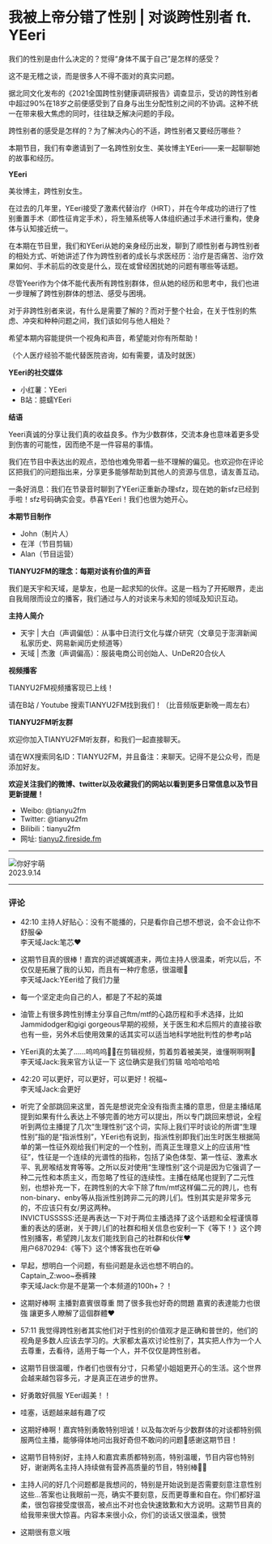 # 我被上帝分错了性别 | 对谈跨性别者 ft. YEeri

我们的性别是由什么决定的？觉得“身体不属于自己”是怎样的感受？

这不是无稽之谈，而是很多人不得不面对的真实问题。

据北同文化发布的《2021全国跨性别健康调研报告》调查显示，受访的跨性别者中超过90%在18岁之前便感受到了自身与出生分配性别之间的不协调。这种不统一在带来极大焦虑的同时，往往缺乏解决问题的手段。

跨性别者的感受是怎样的？为了解决内心的不适，跨性别者又要经历哪些？

本期节目，我们有幸邀请到了一名跨性别女生、美妆博主YEeri——来一起聊聊她的故事和经历。

**YEeri**

美妆博主，跨性别女生。

在过去的几年里，YEeri接受了激素代替治疗（HRT），并在今年成功的进行了性别重置手术（即性征肯定手术），将生殖系统等人体组织通过手术进行重构，使身体与认知接近统一。

在本期在节目里，我们和YEeri从她的亲身经历出发，聊到了顺性别者与跨性别者的相处方式、听她讲述了作为跨性别者的成长与求医经历：治疗是否痛苦、治疗效果如何、手术前后的改变是什么，现在或曾经困扰她的问题有哪些等话题。

尽管Yeeri作为个体不能代表所有跨性别群体，但从她的经历和思考中，我们也进一步理解了跨性别群体的想法、感受与困境。

对于非跨性别者来说，有什么是需要了解的？而对于整个社会，在关于性别的焦虑、冲突和种种问题之间，我们该如何与他人相处？

希望本期内容能提供一个视角和声音，希望能对你有所帮助！

（个人医疗经验不能代替医院咨询，如有需要，请及时就医）

**YEeri的社交媒体**

- 小红薯：YEeri
- B站：臆蠕YEeri

**结语**

Yeeri真诚的分享让我们真的收益良多。作为少数群体，交流本身也意味着更多受到伤害的可能性，因而绝不是一件容易的事情。

我们在节目中表达出的观点，恐怕也难免带着一些不理解的偏见。也欢迎你在评论区把我们的问题指出来，分享更多能够帮助到其他人的资源与信息，请友善互动。

一条好消息：我们在节录音时聊到了YEeri正重新办理sfz，现在她的新sfz已经到手啦！sfz号码确实会变。恭喜YEeri！我们也很为她开心。

**本期节目制作**

- John（制片人）
- 在洋（节目剪辑）
- Alan（节目运营）

**TIANYU2FM的理念：每期对谈有价值的声音**

我们是天宇和天域，是挚友，也是一起求知的伙伴。这是一档为了开拓眼界，走出自我局限而设立的播客，我们通过与人的对谈来与未知的领域及知识互动。

**主持人简介**

- 天宇 | 大白（声调偏低）：从事中日流行文化与媒介研究（文章见于澎湃新闻私家历史、网易新闻历史频道等）
- 天域 | 杰激（声调偏高）：服装电商公司创始人、UnDeR20合伙人

**视频播客**

TIANYU2FM视频播客现已上线！

请在B站 / Youtube 搜索TIANYU2FM找到我们！（比音频版更新晚一周左右）

**TIANYU2FM听友群**

欢迎你加入TIANYU2FM听友群，和我们一起直接聊天。

请在WX搜索同名ID：TIANYU2FM，并且备注：来聊天。记得不是公众号，而是添加好友。

**欢迎关注我们的微博、twitter以及收藏我们的网站以看到更多日常信息以及节目更新提醒！**

- Weibo: @tianyu2fm
- Twitter: @tianyu2fm
- Bilibili：tianyu2fm
- 网址: [tianyu2.fireside.fm](https://tianyu2.fireside.fm/)

---

![你好宇萌](https://image.xyzcdn.net/Fk1kDC4D_Ow0vlenmHf0h48AUQ0c.jpg@thumbnail)  
2023.9.14

---

### 评论

- 42:10 主持人好贴心：没有不能播的，只是看你自己想不想说，会不会让你不舒服😭  
  李天域Jack:笔芯♥️  

- 这期节目真的很棒！嘉宾的讲述娓娓道来，两位主持人很温柔，听完以后，不仅仅是拓展了我的认知，而且有一种疗愈感，很温暖🌷  
  李天域Jack:YEeri给了我们力量  

- 每一个坚定走向自己的人，都是了不起的英雄  

- 油管上有很多跨性别博主分享自己ftm/mtf的心路历程和手术选择，比如Jammidodger和gigi gorgeous早期的视频，关于医生和术后照片的直接谷歌也有一些，另外术后使用效果的话其实可以适当地科学地批判性的参考p站  

- YEeri真的太美了……呜呜呜🥹😭在剪辑视频，剪着剪着被美哭，谁懂啊啊啊🚬  
  李天域Jack:我来官方认证一下 这位确实是我们剪辑 哈哈哈哈哈  

- 42:20 可以更好，可以更好，可以更好！祝福~  
  李天域Jack:会更好  

- 听完了全部跳回来这里，首先是想说完全没有指责主播的意思，但是主播结尾提到如果有什么表达上不够完善的地方可以提出，所以专门跳回来想说，全程听到两位主播提了几次“生理性别”这个词，实际上我们平时谈论的所谓“生理性别”指的是“指派性别”，YEeri也有说到，指派性别即我们出生时医生根据简单的第一性征外观给我们判定的一个性别，而真正生理意义上的应该用“性征”，性征是一个连续的光谱性的指称，包括了染色体型、第一性征、激素水平、乳房喉结发育等等。之所以反对使用“生理性别”这个词是因为它强调了一种二元性和本质主义，而忽略了性征的连续性。主播在结尾也提到了二元性别，也想补充一下，在跨性别的大伞下除了ftm/mtf这样偏二元的跨儿，也有non-binary、enby等从指派性别跨非二元的跨儿们。性别其实是非常多元的，不应该只有女/男这两种。  
  INVICTUSSSSS:还是再表达一下对于两位主播选择了这个话题和全程谨慎尊重的表达的感谢，关于跨儿们的社群和相关信息也安利一下《等下！》这个跨性别播客，希望跨儿友友们能找到自己的社群和伙伴❤️  
  用户6870294:《等下》这个博客我也在听😂  

- 早起，想明白一个问题，有些问题是永远也想不明白的。  
  Captain_Z:woo~泰裤辣  
  李天域Jack:你是不是第一个本频道的100h+？！  

- 这期好棒啊 主播對嘉賓很尊重 問了很多我也好奇的問題 嘉賓的表達能力也很強 讓更多人瞭解了這個群體❤️  

- 57:11 我觉得跨性别者其实他们对于性别的价值观才是正确和普世的，他们的视角是多数人应该去学习的。大家都太喜欢讨论性别了，其实把人作为一个人去尊重，去看待，适用于每一个人，并不仅仅是跨性别者。  

- 这期节目很温暖，作者们也很有分寸，只希望小姐姐更开心的生活。这个世界会越来越包容多元，才是真正在进步的世界。  

- 好勇敢好佩服 YEeri超美！！  

- 哇塞，话题越来越有趣了哎  

- 这期好棒啊！嘉宾特别勇敢特别坦诚！以及每次听与少数群体的对谈都特别佩服两位主播，能够得体地问出我好奇但不敢问的问题🌷感谢这期节目！  

- 这期节目特别好，主持人和嘉宾素质都特别高，特别温暖，节目内容也特别好，谢谢两名主持人持续做有营养高质量的节目，特别棒👍🏻  

- 主持人问的好几个问题都是我想问的，特别是开始说到是否需要刻意注意性别这些…答案也让我眼前一亮，确实不要刻意，反而更尊重和自在。你们都好温柔，很包容接受度很高，被点出不对也会快速致歉和大方说明。这期节目真的给我带来很大惊喜。内容本来很小众，你们的谈话又很温柔，很赞  

- 这期很有意义哦  